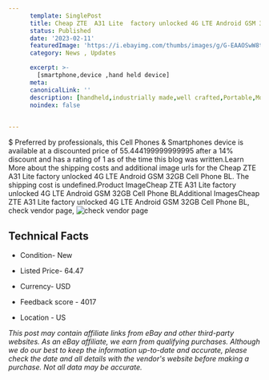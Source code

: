 ```yaml
---
      template: SinglePost
      title: Cheap ZTE  A31 Lite  factory unlocked 4G LTE Android GSM 32GB Cell Phone BL
      status: Published
      date: '2023-02-11'
      featuredImage: 'https://i.ebayimg.com/thumbs/images/g/G-EAAOSwW8ti2AuP/s-l225.jpg'
      category: News , Updates

      excerpt: >-
        [smartphone,device ,hand held device]
      meta:
      canonicalLink: ''
      description: [handheld,industrially made,well crafted,Portable,Mobile,Compact,Convenient,Lightweight,Maneuverable,Man-portable,Miniature,Carriable,Hand-held,Light,Holdable,Transportable,Mobile device,Pocket-sized,On-the-go,Wireless,Cordless,Compact size,Convenient size, smartphone,device ,hand held device]
      noindex: false

        
---
```

$
    Preferred by professionals, this Cell Phones & Smartphones device is available at a discounted price of 55.444199999999995 after a 14% discount and has a rating of 1 as of the time this blog was written.Learn More about the shipping costs and additional image urls for the Cheap ZTE  A31 Lite  factory unlocked 4G LTE Android GSM 32GB Cell Phone BL. The shipping cost is undefined.Product ImageCheap ZTE  A31 Lite  factory unlocked 4G LTE Android GSM 32GB Cell Phone BLAdditional ImagesCheap ZTE  A31 Lite  factory unlocked 4G LTE Android GSM 32GB Cell Phone BL, check vendor page, ![check vendor page](https://origin-galleryplus.ebayimg.com/ws/web/325283861593_2_0_1/225x225.jpg,https://origin-galleryplus.ebayimg.com/ws/web/325283861593_3_0_1/225x225.jpg,https://origin-galleryplus.ebayimg.com/ws/web/325283861593_4_0_1/225x225.jpg,https://origin-galleryplus.ebayimg.com/ws/web/325283861593_5_0_1/225x225.jpg)
    
    

 ## Technical Facts 



     
      

 - Condition- New 


      

 - Listed Price- 64.47 


      

 - Currency- USD 


      

 - Feedback score - 4017 


      

 - Location - US 


      
      

 *_This post may contain affiliate links from eBay and other third-party websites. As an eBay affiliate, we earn from qualifying purchases. Although we do our best to keep the information up-to-date and accurate, please check the date and all details with the vendor's website before making a purchase. Not all data may be accurate._*



    
    
    
    
    